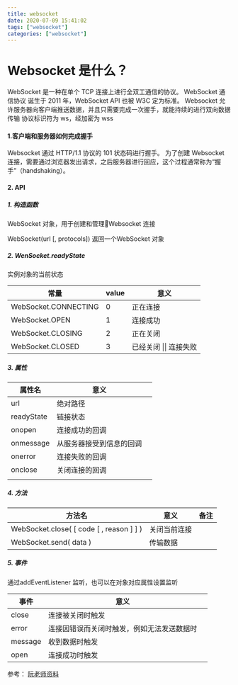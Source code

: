 ```yaml
---
title: websocket
date: 2020-07-09 15:41:02
tags: ["websocket"]
categories: ["websocket"]
---
```


# Websocket 是什么？

WebSocket 是一种在单个 TCP 连接上进行全双工通信的协议。
WebSocket 通信协议 诞生于 2011 年，WebSocket API 也被 W3C 定为标准。
Websocket 允许服务器向客户端推送数据，并且只需要完成一次握手，就能持续的进行双向数据传输
协议标识符为 ws，经加密为 wss

#### 1.客户端和服务器如何完成握手

Websocket 通过 HTTP/1.1 协议的 101 状态码进行握手。
为了创建 Websocket 连接，需要通过浏览器发出请求，之后服务器进行回应，这个过程通常称为“握手”（handshaking）。

#### 2. API

##### 1. 构造函数

WebSocket 对象，用于创建和管理Websocket 连接

WebSocket(url [, protocols])   返回一个WebSocket 对象

##### 2. WenSocket.readyState 

实例对象的当前状态

| 常量                 | value | 意义                   |
| -------------------- | ----- | ---------------------- |
| WebSocket.CONNECTING | 0     | 正在连接               |
| WebSocket.OPEN       | 1     | 连接成功               |
| WebSocket.CLOSING    | 2     | 正在关闭               |
| WebSocket.CLOSED     | 3     | 已经关闭 \|\| 连接失败 |

##### 3. 属性

| 属性名     | 意义                     |      |
| ---------- | ------------------------ | ---- |
| url        | 绝对路径                 |      |
| readyState | 链接状态                 |      |
| onopen     | 连接成功的回调           |      |
| onmessage  | 从服务器接受到信息的回调 |      |
| onerror    | 连接失败的回调           |      |
| onclose    | 关闭连接的回调           |      |
|            |                          |      |



##### 4. 方法

| 方法名                                       | 意义         | 备注 |
| -------------------------------------------- | ------------ | ---- |
| WebSocket.close( [ code  [ ,   reason ]  ] ) | 关闭当前连接 |      |
| WebSocket.send( data )                       | 传输数据     |      |



##### 5. 事件

通过addEventListener 监听，也可以在对象对应属性设置监听

| 事件    | 意义                                       |      |
| ------- | ------------------------------------------ | ---- |
| close   | 连接被关闭时触发                           |      |
| error   | 连接因错误而关闭时触发，例如无法发送数据时 |      |
| message | 收到数据时触发                             |      |
| open    | 连接成功时触发                             |      |





 



参考：
[阮老师资料](http://www.ruanyifeng.com/blog/2017/05/websocket.html)